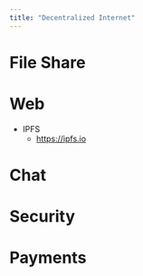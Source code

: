 ```yaml
---
title: "Decentralized Internet"
---
```


# File Share

# Web
- IPFS
    - https://ipfs.io

# Chat

# Security


# Payments